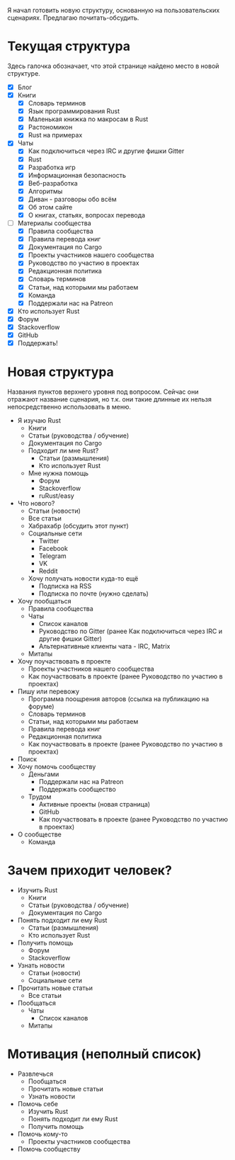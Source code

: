 Я начал готовить новую структуру, основанную на пользовательских сценариях. Предлагаю почитать-обсудить.

# Текущая структура

Здесь галочка обозначает, что этой странице найдено место в новой структуре.

- [x] Блог
- [x] Книги
  - [x] Словарь терминов
  - [x] Язык программирования Rust
  - [x] Маленькая книжка по макросам в Rust
  - [x] Растономикон
  - [x] Rust на примерах
- [x] Чаты
  - [x] Как подключиться через IRC и другие фишки Gitter
  - [x] Rust
  - [x] Разработка игр
  - [x] Информационная безопасность
  - [x] Веб-разработка
  - [x] Алгоритмы
  - [x] Диван - разговоры обо всём
  - [x] Об этом сайте
  - [x] О книгах, статьях, вопросах перевода
- [ ] Материалы сообщества
  - [x] Правила сообщества
  - [x] Правила перевода книг
  - [x] Документация по Cargo
  - [x] Проекты участников нашего сообщества
  - [x] Руководство по участию в проектах
  - [x] Редакционная политика
  - [x] Словарь терминов
  - [x] Статьи, над которыми мы работаем
  - [x] Команда
  - [x] Поддержали нас на Patreon
- [x] Кто использует Rust
- [x] Форум
- [x] Stackoverflow
- [x] GitHub
- [x] Поддержать!

# Новая структура

Названия пунктов верхнего уровня под вопросом. Сейчас они отражают название сценария, но т.к. они такие длинные их нельзя непосредственно использовать в меню.

- Я изучаю Rust
  - Книги
  - Статьи (руководства / обучение)
  - Документация по Cargo
  - Подходит ли мне Rust?
    - Статьи (размышления)
    - Кто использует Rust
  - Мне нужна помощь
    - Форум
    - Stackoverflow
    - ruRust/easy
- Что нового?
  - Статьи (новости)
  - Все статьи
  - Хабрахабр (обсудить этот пункт)
  - Социальные сети
    - Twitter
    - Facebook
    - Telegram
    - VK
    - Reddit
  - Хочу получать новости куда-то ещё
    - Подписка на RSS
    - Подписка по почте (нужно сделать)
- Хочу пообщаться
  - Правила сообщества
  - Чаты
    - Список каналов
    - Руководство по Gitter (ранее Как подключиться через IRC и другие фишки Gitter)
    - Альтернативные клиенты чата - IRC, Matrix
  - Митапы
- Хочу поучаствовать в проекте
  - Проекты участников нашего сообщества
  - Как поучаствовать в проекте (ранее Руководство по участию в проектах)
- Пишу или перевожу
  - Программа поощрения авторов (ссылка на публикацию на форуме)
  - Словарь терминов
  - Статьи, над которыми мы работаем
  - Правила перевода книг
  - Редакционная политика
  - Как поучаствовать в проекте (ранее Руководство по участию в проектах)
- Поиск
- Хочу помочь сообществу
  - Деньгами
    - Поддержали нас на Patreon
    - Поддержать сообщество
  - Трудом
    - Активные проекты (новая страница)
    - GitHub
    - Как поучаствовать в проекте (ранее Руководство по участию в проектах)
- О сообществе
  - Команда

# Зачем приходит человек?

- Изучить Rust
  - Книги
  - Статьи (руководства / обучение)
  - Документация по Cargo
- Понять подходит ли ему Rust
  - Статьи (размышления)
  - Кто использует Rust
- Получить помощь
  - Форум
  - Stackoverflow
- Узнать новости
  - Статьи (новости)
  - Социальные сети
- Прочитать новые статьи
  - Все статьи
- Пообщаться
  - Чаты
    - Список каналов
  - Митапы

# Мотивация (неполный список)

- Развлечься
  - Пообщаться
  - Прочитать новые статьи
  - Узнать новости
- Помочь себе
  - Изучить Rust
  - Понять подходит ли ему Rust
  - Получить помощь
- Помочь кому-то
  - Проекты участников сообщества
- Помочь сообществу
